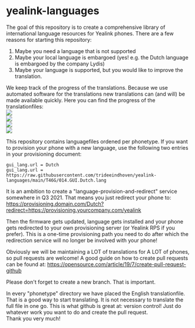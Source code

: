 # yealink-languages

The goal of this repository is to create a comprehensive library of international language resources for Yealink phones.
There are a few reasons for starting this repository:
1. Maybe you need a language that is not supported
2. Maybe your local language is embargoed (yes! e.g. the Dutch language is embargoed by the company Lydis)
3. Maybe your language is supported, but you would like to improve the translation.

We keep track of the progress of the translations. Because we use automated software for the translations new translations can (and will) be made available quickly. Here you can find the progress of the translationfiles:  
<img src="https://progress-bar.dev/87?title=Dutch%20T41S&width=120" />  
<img src="https://progress-bar.dev/91?title=Dutch%20T46G&width=120" />  
<img src="https://progress-bar.dev/87?title=Dutch%20T48S&width=120" />  
<img src="https://progress-bar.dev/89?title=Dutch%20CP860&width=120" />  

This repository contains languagefiles ordened per phonetype. If you want to provision your phone with a new language, use the following two entries in your provisioning document:

```
gui_lang.url = Dutch
gui_lang.url = https://raw.githubusercontent.com/trideeindhoven/yealink-languages/main/T46G/014.GUI.Dutch.lang
```

It is an ambition to create a "language-provision-and-redirect" service somewhere in Q3 2021. That means you just redirect your phone to:
https://provisioning.domain.com/Dutch?redirect=https://provisioning.yourcompany.com/yealink

Then the firmware gets updated, language gets installed and your phone gets redirected to your own provisioning server (or Yealink RPS if you prefer). This is a one-time provisioning path you need to do after which the redirection service will no longer be involved with your phone!

Obviously we will be maintaining a LOT of translations for A LOT of phones, so pull requests are welcome! A good guide on how to create pull requests can be found at:
https://opensource.com/article/19/7/create-pull-request-github

Please don't forget to create a new branch. That is important.

In every "phonetype" directory we have placed the English translationfile. That is a good way to start translating. It is not necessary to translate the full file in one go. This is what github is great at: version control! Just do whatever work you want to do and create the pull request.  
Thank you very much!
